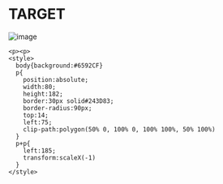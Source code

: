 # TARGET

![image](https://github.com/gaschneider/cssbattle/assets/16023844/a596d021-fd6c-45bf-b39f-0d6fca549889)

```
<p><p>
<style>
  body{background:#6592CF}
  p{
    position:absolute;
    width:80;
    height:182;
    border:30px solid#243D83;
    border-radius:90px;
    top:14;
    left:75;
    clip-path:polygon(50% 0, 100% 0, 100% 100%, 50% 100%)
  }
  p+p{
    left:185;
    transform:scaleX(-1)
  }
</style>
```

